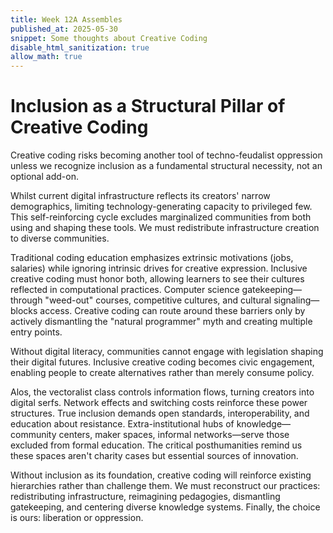 ```yaml
---
title: Week 12A Assembles
published_at: 2025-05-30
snippet: Some thoughts about Creative Coding
disable_html_sanitization: true
allow_math: true
---
```


# Inclusion as a Structural Pillar of Creative Coding

Creative coding risks becoming another tool of techno-feudalist oppression unless we recognize inclusion as a fundamental structural necessity, not an optional add-on.

Whilst current digital infrastructure reflects its creators' narrow demographics, limiting technology-generating capacity to privileged few. This self-reinforcing cycle excludes marginalized communities from both using and shaping these tools. We must redistribute infrastructure creation to diverse communities.

Traditional coding education emphasizes extrinsic motivations (jobs, salaries) while ignoring intrinsic drives for creative expression. Inclusive creative coding must honor both, allowing learners to see their cultures reflected in computational practices. Computer science gatekeeping—through "weed-out" courses, competitive cultures, and cultural signaling—blocks access. Creative coding can route around these barriers only by actively dismantling the "natural programmer" myth and creating multiple entry points.

Without digital literacy, communities cannot engage with legislation shaping their digital futures. Inclusive creative coding becomes civic engagement, enabling people to create alternatives rather than merely consume policy.

Alos, the vectoralist class controls information flows, turning creators into digital serfs. Network effects and switching costs reinforce these power structures. True inclusion demands open standards, interoperability, and education about resistance. Extra-institutional hubs of knowledge—community centers, maker spaces, informal networks—serve those excluded from formal education. The critical posthumanities remind us these spaces aren't charity cases but essential sources of innovation.

Without inclusion as its foundation, creative coding will reinforce existing hierarchies rather than challenge them. We must reconstruct our practices: redistributing infrastructure, reimagining pedagogies, dismantling gatekeeping, and centering diverse knowledge systems. Finally, the choice is ours: liberation or oppression.